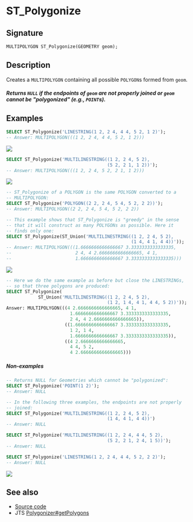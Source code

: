 # ST_Polygonize

## Signature

```sql
MULTIPOLYGON ST_Polygonize(GEOMETRY geom);
```

## Description

Creates a `MULTIPOLYGON` containing all possible `POLYGON`s formed
from `geom`.

<div class="note info">
    <h5> Returns <code>NULL</code> if the endpoints of
    <code>geom</code> are not properly joined or <code>geom</code>
    cannot be "polygonized" (e.g., <code>POINT</code>s).</h5>
</div>

## Examples

```sql
SELECT ST_Polygonize('LINESTRING(1 2, 2 4, 4 4, 5 2, 1 2)');
-- Answer: MULTIPOLYGON(((1 2, 2 4, 4 4, 5 2, 1 2)))
```

<img class="displayed" src="../ST_Polygonize_2.png"/>

```sql
SELECT ST_Polygonize('MULTILINESTRING((1 2, 2 4, 5 2),
                                      (5 2, 2 1, 1 2))');
-- Answer: MULTIPOLYGON(((1 2, 2 4, 5 2, 2 1, 1 2)))
```

<img class="displayed" src="../ST_Polygonize_3.png"/>

```sql
-- ST_Polygonize of a POLYGON is the same POLYGON converted to a
-- MULTIPOLYGON:
SELECT ST_Polygonize('POLYGON((2 2, 2 4, 5 4, 5 2, 2 2))');
-- Answer: MULTIPOLYGON((2 2, 2 4, 5 4, 5 2, 2 2))

-- This example shows that ST_Polygonize is "greedy" in the sense
-- that it will construct as many POLYGONs as possible. Here it
-- finds only one:
SELECT ST_Polygonize(ST_Union('MULTILINESTRING((1 2, 2 4, 5 2),
                                               (1 4, 4 1, 4 4))'));
-- Answer: MULTIPOLYGON(((1.6666666666666667 3.3333333333333335,
--                        2 4, 4 2.6666666666666665, 4 1,
--                        1.6666666666666667 3.3333333333333335)))
```

<img class="displayed" src="../ST_Polygonize_4.png"/>

```sql
-- Here we do the same example as before but close the LINESTRINGs,
-- so that three polygons are produced:
SELECT ST_Polygonize(
            ST_Union('MULTILINESTRING((1 2, 2 4, 5 2),
                                      (1 2, 1 4, 4 1, 4 4, 5 2))'));
Answer: MULTIPOLYGON(((4 2.6666666666666665, 4 1,
                        1.6666666666666667 3.3333333333333335,
                        2 4, 4 2.6666666666666665)),
                      ((1.6666666666666667 3.3333333333333335,
                        1 2, 1 4,
                        1.6666666666666667 3.3333333333333335)),
                      ((4 2.6666666666666665,
                        4 4, 5 2,
                        4 2.6666666666666665)))
```

##### Non-examples

```sql
-- Returns NULL for Geometries which cannot be "polygonized":
SELECT ST_Polygonize('POINT(1 2)');
-- Answer: NULL

-- In the following three examples, the endpoints are not properly
-- joined:
SELECT ST_Polygonize('MULTILINESTRING((1 2, 2 4, 5 2),
                                      (1 4, 4 1, 4 4))')
-- Answer: NULL

SELECT ST_Polygonize('MULTILINESTRING((1 2, 2 4, 4 4, 5 2),
                                      (5 2, 2 1, 2 4, 1 5))');
-- Answer: NULL

SELECT ST_Polygonize('LINESTRING(1 2, 2 4, 4 4, 5 2, 2 2)');
-- Answer: NULL
```

<img class="displayed" src="../ST_Polygonize_1.png"/>

## See also

* <a href="https://github.com/orbisgis/h2gis/blob/master/h2gis-functions/src/main/java/org/h2gis/functions/spatial/topology/ST_Polygonize.java" target="_blank">Source code</a>
* JTS [Polygonizer#getPolygons][jts]

[jts]: http://tsusiatsoftware.net/jts/javadoc/com/vividsolutions/jts/operation/polygonize/Polygonizer.html#getPolygons()
